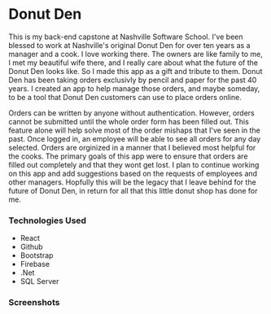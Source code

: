 # Donut Den

  This is my back-end capstone at Nashville Software School.  I've been blessed to work at Nashville's original Donut Den for over ten years as a manager and a cook.  I love working there.  The owners are like family to me, I met my beautiful wife there, and I really care about what the future of the Donut Den looks like.  So I made this app as a gift and tribute to them.  Donut Den has been taking orders exclusivly by pencil and paper for the past 40 years.  I created an app to help manage those orders, and maybe someday, to be a tool that Donut Den customers can use to place orders online.  
  
  Orders can be written by anyone without authentication. However, orders cannot be submitted until the whole order form has been filled out.  This feature alone will help solve most of the order mishaps that I've seen in the past.  Once logged in, an employee will be able to see all orders for any day selected.  Orders are orginized in a manner that I believed most helpful for the cooks.  The primary goals of this app were to ensure that orders are filled out completely and that they wont get lost.  I plan to continue working on this app and add suggestions based on the requests of employees and other managers.  Hopfully this will be the legacy that I leave behind for the future of Donut Den, in return for all that this little donut shop has done for me.
  
 ### Technologies Used
 - React
 - Github
 - Bootstrap
 - Firebase
 - .Net
 - SQL Server
 
 ### Screenshots
